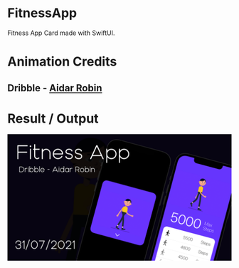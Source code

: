 # FitnessApp
Fitness App Card made with SwiftUI.

# Animation Credits
## Dribble - [Aidar Robin](https://dribbble.com/shots/6599472-Character-Walk-Cycle)


# Result / Output
![Image of Output](https://github.com/TheAppWizard/FitnessApp/blob/main/fitop.png)
